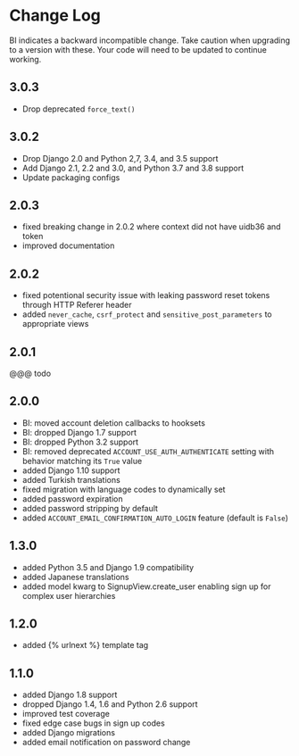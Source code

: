 # Change Log

BI indicates a backward incompatible change. Take caution when upgrading to a
version with these. Your code will need to be updated to continue working.

## 3.0.3

* Drop deprecated `force_text()`

## 3.0.2

* Drop Django 2.0 and Python 2,7, 3.4, and 3.5 support
* Add Django 2.1, 2.2 and 3.0, and Python 3.7 and 3.8 support
* Update packaging configs

## 2.0.3

 * fixed breaking change in 2.0.2 where context did not have uidb36 and token
 * improved documentation

## 2.0.2

 * fixed potentional security issue with leaking password reset tokens through HTTP Referer header
 * added `never_cache`, `csrf_protect` and `sensitive_post_parameters` to appropriate views

## 2.0.1

@@@ todo

## 2.0.0

 * BI: moved account deletion callbacks to hooksets
 * BI: dropped Django 1.7 support
 * BI: dropped Python 3.2 support
 * BI: removed deprecated `ACCOUNT_USE_AUTH_AUTHENTICATE` setting with behavior matching its `True` value
 * added Django 1.10 support
 * added Turkish translations
 * fixed migration with language codes to dynamically set
 * added password expiration
 * added password stripping by default
 * added `ACCOUNT_EMAIL_CONFIRMATION_AUTO_LOGIN` feature (default is `False`)

## 1.3.0

 * added Python 3.5 and Django 1.9 compatibility
 * added Japanese translations
 * added model kwarg to SignupView.create_user enabling sign up for complex user hierarchies

## 1.2.0

 * added {% urlnext %} template tag

## 1.1.0

 * added Django 1.8 support
 * dropped Django 1.4, 1.6 and Python 2.6 support
 * improved test coverage
 * fixed edge case bugs in sign up codes
 * added Django migrations
 * added email notification on password change
